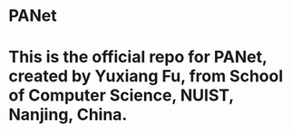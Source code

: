 # PANet
<h1>This is the official repo for PANet, created by Yuxiang Fu, from School of Computer Science, NUIST, Nanjing, China.</h1>
